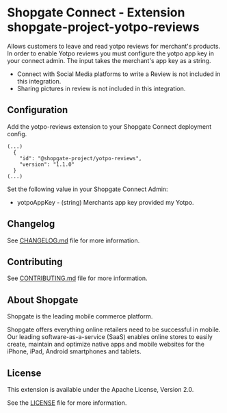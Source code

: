# Shopgate Connect - Extension shopgate-project-yotpo-reviews
Allows customers to leave and read yotpo reviews for merchant's products. In order to enable Yotpo reviews you must configure the yotpo app key in your connect admin. The input takes the merchant's app key as a string.
- Connect with Social Media platforms to write a Review is not included in this integration.
- Sharing pictures in review is not included in this integration.

## Configuration
Add the yotpo-reviews extension to your Shopgate Connect deployment config.
```
(...)
  {
    "id": "@shopgate-project/yotpo-reviews",
    "version": "1.1.0"
  }
(...)
```
Set the following value in your Shopgate Connect Admin:
* yotpoAppKey - (string) Merchants app key provided my Yotpo.

## Changelog

See [CHANGELOG.md](CHANGELOG.md) file for more information.

## Contributing

See [CONTRIBUTING.md](docs/CONTRIBUTING.md) file for more information.

## About Shopgate

Shopgate is the leading mobile commerce platform.

Shopgate offers everything online retailers need to be successful in mobile. Our leading
software-as-a-service (SaaS) enables online stores to easily create, maintain and optimize native
apps and mobile websites for the iPhone, iPad, Android smartphones and tablets.

## License

This extension is available under the Apache License, Version 2.0.

See the [LICENSE](./LICENSE) file for more information.
